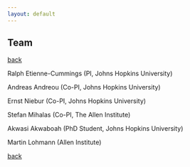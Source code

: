 ```yaml
---
layout: default
---
```


## Team

[back](./)

Ralph Etienne-Cummings (PI, Johns Hopkins University)

Andreas Andreou (Co-PI, Johns Hopkins University)

Ernst Niebur (Co-PI, Johns Hopkins University)

Stefan Mihalas (Co-PI, The Allen Institute)

Akwasi Akwaboah (PhD Student, Johns Hopkins University)

Martin Lohmann (Allen Institute)


[back](./)
